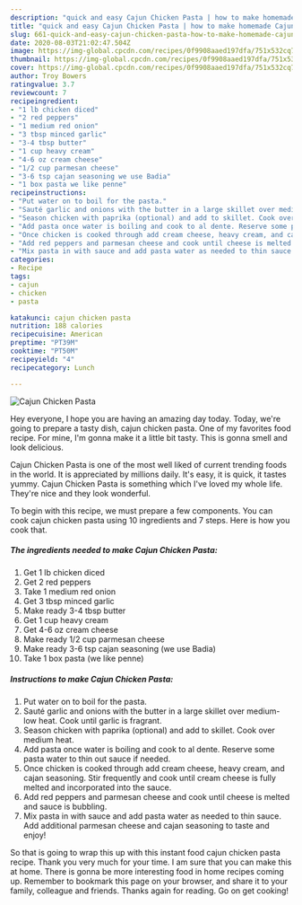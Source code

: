 ```yaml
---
description: "quick and easy Cajun Chicken Pasta | how to make homemade Cajun Chicken Pasta"
title: "quick and easy Cajun Chicken Pasta | how to make homemade Cajun Chicken Pasta"
slug: 661-quick-and-easy-cajun-chicken-pasta-how-to-make-homemade-cajun-chicken-pasta
date: 2020-08-03T21:02:47.504Z
image: https://img-global.cpcdn.com/recipes/0f9908aaed197dfa/751x532cq70/cajun-chicken-pasta-recipe-main-photo.jpg
thumbnail: https://img-global.cpcdn.com/recipes/0f9908aaed197dfa/751x532cq70/cajun-chicken-pasta-recipe-main-photo.jpg
cover: https://img-global.cpcdn.com/recipes/0f9908aaed197dfa/751x532cq70/cajun-chicken-pasta-recipe-main-photo.jpg
author: Troy Bowers
ratingvalue: 3.7
reviewcount: 7
recipeingredient:
- "1 lb chicken diced"
- "2 red peppers"
- "1 medium red onion"
- "3 tbsp minced garlic"
- "3-4 tbsp butter"
- "1 cup heavy cream"
- "4-6 oz cream cheese"
- "1/2 cup parmesan cheese"
- "3-6 tsp cajan seasoning we use Badia"
- "1 box pasta we like penne"
recipeinstructions:
- "Put water on to boil for the pasta."
- "Sauté garlic and onions with the butter in a large skillet over medium-low heat. Cook until garlic is fragrant."
- "Season chicken with paprika (optional) and add to skillet. Cook over medium heat."
- "Add pasta once water is boiling and cook to al dente. Reserve some pasta water to thin out sauce if needed."
- "Once chicken is cooked through add cream cheese, heavy cream, and cajan seasoning. Stir frequently and cook until cream cheese is fully melted and incorporated into the sauce."
- "Add red peppers and parmesan cheese and cook until cheese is melted and sauce is bubbling."
- "Mix pasta in with sauce and add pasta water as needed to thin sauce. Add additional parmesan cheese and cajan seasoning to taste and enjoy!"
categories:
- Recipe
tags:
- cajun
- chicken
- pasta

katakunci: cajun chicken pasta 
nutrition: 188 calories
recipecuisine: American
preptime: "PT39M"
cooktime: "PT50M"
recipeyield: "4"
recipecategory: Lunch

---
```



![Cajun Chicken Pasta](https://img-global.cpcdn.com/recipes/0f9908aaed197dfa/751x532cq70/cajun-chicken-pasta-recipe-main-photo.jpg)

Hey everyone, I hope you are having an amazing day today. Today, we're going to prepare a tasty dish, cajun chicken pasta. One of my favorites food recipe. For mine, I'm gonna make it a little bit tasty. This is gonna smell and look delicious.



Cajun Chicken Pasta is one of the most well liked of current trending foods in the world. It is appreciated by millions daily. It's easy, it is quick, it tastes yummy. Cajun Chicken Pasta is something which I've loved my whole life. They're nice and they look wonderful.


To begin with this recipe, we must prepare a few components. You can cook cajun chicken pasta using 10 ingredients and 7 steps. Here is how you cook that.

<!--inarticleads1-->

##### The ingredients needed to make Cajun Chicken Pasta:

1. Get 1 lb chicken diced
1. Get 2 red peppers
1. Take 1 medium red onion
1. Get 3 tbsp minced garlic
1. Make ready 3-4 tbsp butter
1. Get 1 cup heavy cream
1. Get 4-6 oz cream cheese
1. Make ready 1/2 cup parmesan cheese
1. Make ready 3-6 tsp cajan seasoning (we use Badia)
1. Take 1 box pasta (we like penne)




<!--inarticleads2-->

##### Instructions to make Cajun Chicken Pasta:

1. Put water on to boil for the pasta.
1. Sauté garlic and onions with the butter in a large skillet over medium-low heat. Cook until garlic is fragrant.
1. Season chicken with paprika (optional) and add to skillet. Cook over medium heat.
1. Add pasta once water is boiling and cook to al dente. Reserve some pasta water to thin out sauce if needed.
1. Once chicken is cooked through add cream cheese, heavy cream, and cajan seasoning. Stir frequently and cook until cream cheese is fully melted and incorporated into the sauce.
1. Add red peppers and parmesan cheese and cook until cheese is melted and sauce is bubbling.
1. Mix pasta in with sauce and add pasta water as needed to thin sauce. Add additional parmesan cheese and cajan seasoning to taste and enjoy!




So that is going to wrap this up with this instant food cajun chicken pasta recipe. Thank you very much for your time. I am sure that you can make this at home. There is gonna be more interesting food in home recipes coming up. Remember to bookmark this page on your browser, and share it to your family, colleague and friends. Thanks again for reading. Go on get cooking!
